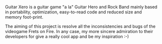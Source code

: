 Guitar Xero is a guitar game "a la" Guitar Hero and Rock Band mainly based in portability, optimization, easy-to-read code and reduced size and memory foot-print.

The aiming of this project is resolve all the inconsistencies and bugs of the videogame Frets on Fire. In any case, my more sincere admiration to their developers for give a really cool app and be my inspiration :-)